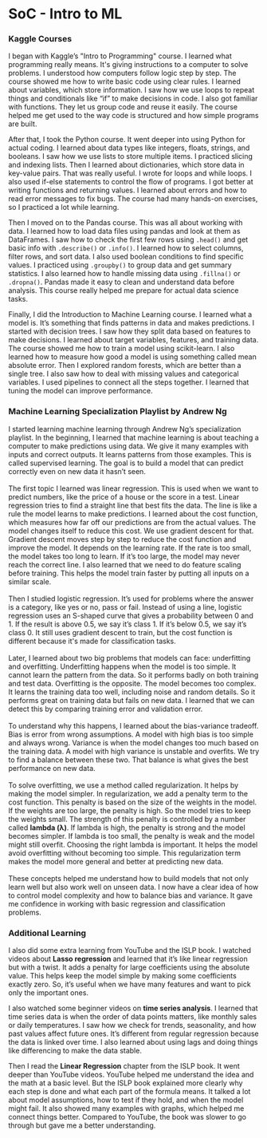# SoC - Intro to ML
### Kaggle Courses
I began with Kaggle’s "Intro to Programming" course. I learned what programming really means. It's giving instructions to a computer to solve problems. I understood how computers follow logic step by step. The course showed me how to write basic code using clear rules. I learned about variables, which store information. I saw how we use loops to repeat things and conditionals like “if” to make decisions in code. I also got familiar with functions. They let us group code and reuse it easily. The course helped me get used to the way code is structured and how simple programs are built.

After that, I took the Python course. It went deeper into using Python for actual coding. I learned about data types like integers, floats, strings, and booleans. I saw how we use lists to store multiple items. I practiced slicing and indexing lists. Then I learned about dictionaries, which store data in key-value pairs. That was really useful. I wrote for loops and while loops. I also used if-else statements to control the flow of programs. I got better at writing functions and returning values. I learned about errors and how to read error messages to fix bugs. The course had many hands-on exercises, so I practiced a lot while learning.

Then I moved on to the Pandas course. This was all about working with data. I learned how to load data files using pandas and look at them as DataFrames. I saw how to check the first few rows using `.head()` and get basic info with `.describe()` or `.info()`. I learned how to select columns, filter rows, and sort data. I also used boolean conditions to find specific values. I practiced using `.groupby()` to group data and get summary statistics. I also learned how to handle missing data using `.fillna()` or `.dropna()`. Pandas made it easy to clean and understand data before analysis. This course really helped me prepare for actual data science tasks.

Finally, I did the Introduction to Machine Learning course. I learned what a model is. It’s something that finds patterns in data and makes predictions. I started with decision trees. I saw how they split data based on features to make decisions. I learned about target variables, features, and training data. The course showed me how to train a model using scikit-learn. I also learned how to measure how good a model is using something called mean absolute error. Then I explored random forests, which are better than a single tree. I also saw how to deal with missing values and categorical variables. I used pipelines to connect all the steps together. I learned that tuning the model can improve performance. 


### Machine Learning Specialization Playlist by Andrew Ng
I started learning machine learning through Andrew Ng’s specialization playlist. In the beginning, I learned that machine learning is about teaching a computer to make predictions using data. We give it many examples with inputs and correct outputs. It learns patterns from those examples. This is called supervised learning. The goal is to build a model that can predict correctly even on new data it hasn’t seen. <br/><br/>
The first topic I learned was linear regression. This is used when we want to predict numbers, like the price of a house or the score in a test. Linear regression tries to find a straight line that best fits the data. The line is like a rule the model learns to make predictions. I learned about the cost function, which measures how far off our predictions are from the actual values. The model changes itself to reduce this cost. We use gradient descent for that. Gradient descent moves step by step to reduce the cost function and improve the model. It depends on the learning rate. If the rate is too small, the model takes too long to learn. If it’s too large, the model may never reach the correct line. I also learned that we need to do feature scaling before training. This helps the model train faster by putting all inputs on a similar scale. <br/><br/>
Then I studied logistic regression. It’s used for problems where the answer is a category, like yes or no, pass or fail. Instead of using a line, logistic regression uses an S-shaped curve that gives a probability between 0 and 1. If the result is above 0.5, we say it’s class 1. If it’s below 0.5, we say it’s class 0. It still uses gradient descent to train, but the cost function is different because it's made for classification tasks. <br/><br/>
Later, I learned about two big problems that models can face: underfitting and overfitting. Underfitting happens when the model is too simple. It cannot learn the pattern from the data. So it performs badly on both training and test data. Overfitting is the opposite. The model becomes too complex. It learns the training data too well, including noise and random details. So it performs great on training data but fails on new data. I learned that we can detect this by comparing training error and validation error. <br/><br/>
To understand why this happens, I learned about the bias-variance tradeoff. Bias is error from wrong assumptions. A model with high bias is too simple and always wrong. Variance is when the model changes too much based on the training data. A model with high variance is unstable and overfits. We try to find a balance between these two. That balance is what gives the best performance on new data. <br/><br/>
To solve overfitting, we use a method called regularization. It helps by making the model simpler. In regularization, we add a penalty term to the cost function. This penalty is based on the size of the weights in the model. If the weights are too large, the penalty is high. So the model tries to keep the weights small. The strength of this penalty is controlled by a number called **lambda (λ)**. If lambda is high, the penalty is strong and the model becomes simpler. If lambda is too small, the penalty is weak and the model might still overfit. Choosing the right lambda is important. It helps the model avoid overfitting without becoming too simple. This regularization term makes the model more general and better at predicting new data. <br/><br/>
These concepts helped me understand how to build models that not only learn well but also work well on unseen data. I now have a clear idea of how to control model complexity and how to balance bias and variance. It gave me confidence in working with basic regression and classification problems.


### Additional Learning
I also did some extra learning from YouTube and the ISLP book. I watched videos about **Lasso regression** and learned that it’s like linear regression but with a twist. It adds a penalty for large coefficients using the absolute value. This helps keep the model simple by making some coefficients exactly zero. So, it’s useful when we have many features and want to pick only the important ones.

I also watched some beginner videos on **time series analysis**. I learned that time series data is when the order of data points matters, like monthly sales or daily temperatures. I saw how we check for trends, seasonality, and how past values affect future ones. It’s different from regular regression because the data is linked over time. I also learned about using lags and doing things like differencing to make the data stable.

Then I read the **Linear Regression** chapter from the ISLP book. It went deeper than YouTube videos. YouTube helped me understand the idea and the math at a basic level. But the ISLP book explained more clearly why each step is done and what each part of the formula means. It talked a lot about model assumptions, how to test if they hold, and when the model might fail. It also showed many examples with graphs, which helped me connect things better. Compared to YouTube, the book was slower to go through but gave me a better understanding.
